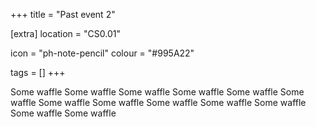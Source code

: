 +++
title = "Past event 2"

[extra]
location = "CS0.01"

icon = "ph-note-pencil"
colour = "#995A22"

tags = []
+++

Some waffle Some waffle Some waffle Some waffle Some waffle Some waffle Some waffle Some waffle Some waffle Some waffle Some waffle Some waffle Some waffle 